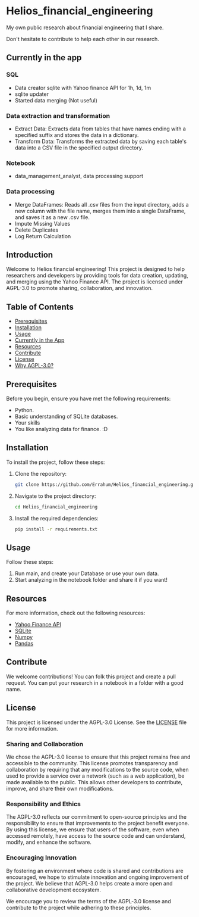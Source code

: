 # Helios_financial_engineering
My own public research about financial engineering that I share. 

Don't hesitate to contribute to help each other in our research.

## Currently in the app

### SQL
+ Data creator sqlite with Yahoo finance API for 1h, 1d, 1m
+ sqlite updater
+ Started data merging (Not useful)

### Data extraction and transformation
+ Extract Data: Extracts data from tables that have names ending with a specified suffix and stores the data in a dictionary.
+ Transform Data: Transforms the extracted data by saving each table's data into a CSV file in the specified output directory.

### Notebook
+ data_management_analyst, data processing support

### Data processing
+ Merge DataFrames: Reads all .csv files from the input directory, adds a new column with the file name, merges them into a single DataFrame, and saves it as a new .csv file.
+ Impute Missing Values
+ Delete Duplicates
+ Log Return Calculation

## Introduction
Welcome to Helios financial engineering! This project is designed to help researchers and developers by providing tools for data creation, updating, and merging using the Yahoo Finance API. The project is licensed under AGPL-3.0 to promote sharing, collaboration, and innovation.

## Table of Contents
- [Prerequisites](#prerequisites)
- [Installation](#installation)
- [Usage](#usage)
- [Currently in the App](#currently-in-the-app)
- [Resources](#resources)
- [Contribute](#contribute)
- [License](#license)
- [Why AGPL-3.0?](#why-agpl-30)

## Prerequisites
Before you begin, ensure you have met the following requirements:
- Python.
- Basic understanding of SQLite databases.
- Your skills
- You like analyzing data for finance. :D

## Installation
To install the project, follow these steps:
1. Clone the repository:
	```sh
	git clone https://github.com/Errahum/Helios_financial_engineering.git
	```
2. Navigate to the project directory:
	```sh
	cd Helios_financial_engineering
	```
3. Install the required dependencies:
	```sh
	pip install -r requirements.txt
	```

## Usage
Follow these steps:
1. Run main, and create your Database or use your own data.
2. Start analyzing in the notebook folder and share it if you want!

## Resources
For more information, check out the following resources:
- [Yahoo Finance API](https://pypi.org/project/yfinance/)
- [SQLite](https://www.w3schools.com/sql/default.asp)
- [Numpy](https://numpy.org/doc/stable/user/index.html#user)
- [Pandas](https://pandas.pydata.org/docs/user_guide/index.html)

## Contribute
We welcome contributions! You can folk this project and create a pull request. You can put your research in a notebook in a folder with a good name.

## License
This project is licensed under the AGPL-3.0 License. See the [LICENSE](LICENSE) file for more information.

### Sharing and Collaboration
We chose the AGPL-3.0 license to ensure that this project remains free and accessible to the community. This license promotes transparency and collaboration by requiring that any modifications to the source code, when used to provide a service over a network (such as a web application), be made available to the public. This allows other developers to contribute, improve, and share their own modifications.

### Responsibility and Ethics
The AGPL-3.0 reflects our commitment to open-source principles and the responsibility to ensure that improvements to the project benefit everyone. By using this license, we ensure that users of the software, even when accessed remotely, have access to the source code and can understand, modify, and enhance the software.

### Encouraging Innovation
By fostering an environment where code is shared and contributions are encouraged, we hope to stimulate innovation and ongoing improvement of the project. We believe that AGPL-3.0 helps create a more open and collaborative development ecosystem.

We encourage you to review the terms of the AGPL-3.0 license and contribute to the project while adhering to these principles.

